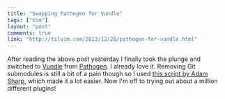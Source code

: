 ```yaml
---
title: "Swapping Pathogen for Vundle"
tags: ["Vim"]
layout: "post"
comments: true
link: "http://tilvim.com/2013/12/28/pathogen-for-vundle.html"
---
```


After reading the above post yesterday I finally took the plunge and switched to
[Vundle](https://github.com/gmarik/vundle) from
[Pathogen](https://github.com/tpope/vim-pathogen). I already love it. Removing
Git submodules is still a bit of a pain though so I used [this script by Adam
Sharp](https://gist.github.com/sharplet/6289697), which made it a lot easier.
Now I'm off to trying out about a million different plugins!
